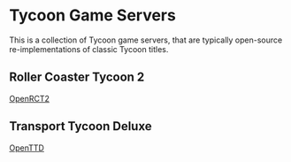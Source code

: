 # Tycoon Game Servers

This is a collection of Tycoon game servers, that are typically open-source re-implementations of classic Tycoon titles.

## Roller Coaster Tycoon 2
[OpenRCT2](openrct2)

## Transport Tycoon Deluxe
[OpenTTD](openttd)
